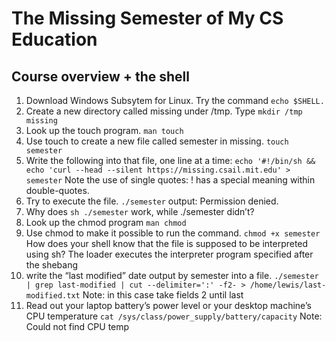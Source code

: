 # The Missing Semester of My CS Education

## Course overview + the shell
1. Download Windows Subsytem for Linux. Try the command ```echo $SHELL.```
2. Create a new directory called missing under /tmp. Type ```mkdir /tmp missing```
3. Look up the touch program. ```man touch```
4. Use touch to create a new file called semester in missing. ```touch semester```
5. Write the following into that file, one line at a time: ```echo '#!/bin/sh && echo 'curl --head --silent https://missing.csail.mit.edu' > semester``` Note the use of single quotes: ! has a special meaning within double-quotes.
6. Try to execute the file. ```./semester``` output: Permission denied. 
7. Why does ```sh ./semester``` work, while ./semester didn’t?
8. Look up the chmod program ```man chmod```
9. Use chmod to make it possible to run the command. ```chmod +x semester``` How does your shell know that the file is supposed to be interpreted using sh? The loader executes the interpreter program specified after the shebang
10. write the “last modified” date output by semester into a file. ```./semester | grep last-modified | cut --delimiter=':' -f2- > /home/lewis/last-modified.txt``` Note: in this case take fields 2 until last
11. Read out your laptop battery’s power level or your desktop machine’s CPU temperature ```cat /sys/class/power_supply/battery/capacity``` Note: Could not find CPU temp